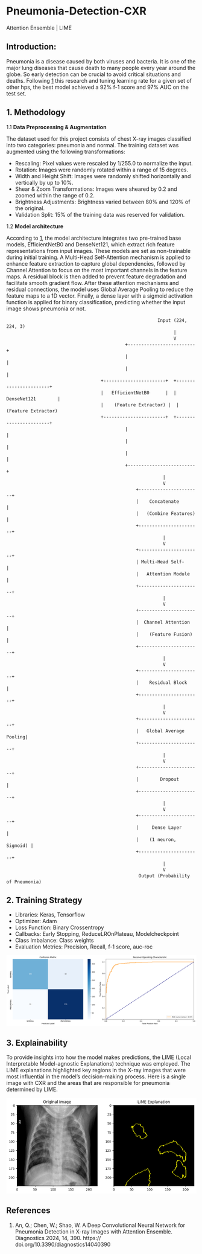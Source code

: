 # Pneumonia-Detection-CXR
Attention Ensemble | LIME


## Introduction: 

Pneumonia is a disease caused by both viruses and bacteria. It is one of the major lung diseases that cause death to many people every year around the globe. So early detection can be crucial
to avoid critical situations and deaths. Following [1](#References) this research and tuning learning rate for a given set of other hps, the best model achieved a 92% f-1 score and 97% AUC on the test set.


## 1. Methodology

1.1 **Data Preprocessing & Augmentation**

The dataset used for this project consists of chest X-ray images classified into two categories: pneumonia and normal. The training dataset was augmented using the following transformations:

   - Rescaling: Pixel values were rescaled by 1/255.0 to normalize the input.
   - Rotation: Images were randomly rotated within a range of 15 degrees.
   - Width and Height Shift: Images were randomly shifted horizontally and vertically by up to 10%.
   - Shear & Zoom Transformations: Images were sheared by 0.2 and zoomed within the range of 0.2.
   - Brightness Adjustments: Brightness varied between 80% and 120% of the original.
   - Validation Split: 15% of the training data was reserved for validation.

1.2 **Model architecture**

According to [1](#References), the model architecture integrates two pre-trained base models, EfficientNetB0 and DenseNet121, which extract rich feature representations from input images. These models are set as non-trainable during initial training. A Multi-Head Self-Attention mechanism is applied to enhance feature extraction to capture global dependencies, followed by Channel Attention to focus on the most important channels in the feature maps. A residual block is then added to prevent feature degradation and facilitate smooth gradient flow. After these attention mechanisms and residual connections, the model uses Global Average Pooling to reduce the feature maps to a 1D vector. Finally, a dense layer with a sigmoid activation function is applied for binary classification, predicting whether the input image shows pneumonia or not.


                                                            Input (224, 224, 3)
                                                                  |
                                                                  V
                                                +-------------------------+
                                                |                         |                       
                                                |                         |                       
                                       +-----------------------+  +-----------------------+  
                                       |   EfficientNetB0      |  |    DenseNet121        |
                                       |    (Feature Extractor) |  |    (Feature Extractor) 
                                       +-----------------------+  +-----------------------+
                                                |                         |
                                                |                         |
                                                |                         |
                                                +-------------------------+
                                                              |
                                                              V
                                                    +-----------------------+
                                                    |    Concatenate        |
                                                    |   (Combine Features)  |
                                                    +-----------------------+
                                                              |
                                                              V
                                                    +-----------------------+
                                                    | Multi-Head Self-      |
                                                    |   Attention Module     |
                                                    +-----------------------+
                                                              |
                                                              V
                                                    +-----------------------+
                                                    |  Channel Attention     |
                                                    |    (Feature Fusion)    |
                                                    +-----------------------+
                                                              |
                                                              V
                                                    +-----------------------+
                                                    |    Residual Block      |
                                                    +-----------------------+
                                                              |
                                                              V
                                                    +-----------------------+
                                                    |   Global Average Pooling|
                                                    +-----------------------+
                                                              |
                                                              V
                                                    +-----------------------+
                                                    |        Dropout        |
                                                    +-----------------------+
                                                              |
                                                              V
                                                    +-----------------------+
                                                    |     Dense Layer       |
                                                    |    (1 neuron, Sigmoid) |
                                                    +-----------------------+
                                                              |
                                                              V
                                                     Output (Probability of Pneumonia)


## 2. Training Strategy
   - Libraries: Keras, Tensorflow
   - Optimizer: Adam
   - Loss Function: Binary Crossentropy
   - Callbacks: Early Stopping, ReduceLROnPlateau, Modelcheckpoint
   - Class Imbalance: Class weights
   - Evaluation Metrics: Precision, Recall, f-1 score, auc-roc
   

![cm-auc](output-image/cm-roc.png)


## 3. Explainability
To provide insights into how the model makes predictions, the LIME (Local Interpretable Model-agnostic Explanations) technique was employed. The LIME explanations highlighted key regions in the X-ray images that were most influential in the model’s decision-making process. Here is a single image with CXR and the areas that are responsible for pneumonia determined by LIME.

![Lime-image](output-image/lime.png)





## References
1. An, Q.; Chen, W.; Shao, W. A Deep Convolutional Neural Network for Pneumonia Detection in X-ray Images with Attention Ensemble. Diagnostics 2024, 14, 390. https:// doi.org/10.3390/diagnostics14040390
